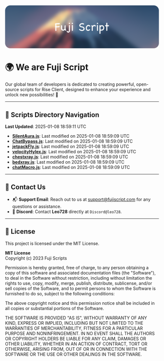 ![Banner](.github/b.webp)

# 🌍 **We are Fuji Script**

Our global team of developers is dedicated to creating powerful, open-source scripts for Rise Client, designed to enhance your experience and unlock new possibilities! 🌟

---
<!-- SCRIPTS_NAVIGATION_START -->
## 📂 **Scripts Directory Navigation**

**Last Updated**: 2025-01-08 18:59:11 UTC

- **[SilentAura.js](scripts/SilentAura.js)**: Last modified on 2025-01-08 18:59:09 UTC
- **[ChatBypass.js](scripts/ChatBypass.js)**: Last modified on 2025-01-08 18:59:09 UTC
- **[jetpackFly.js](scripts/jetpackFly.js)**: Last modified on 2025-01-08 18:59:09 UTC
- **[velocityHylex.js](scripts/velocityHylex.js)**: Last modified on 2025-01-08 18:59:09 UTC
- **[chestxray.js](scripts/chestxray.js)**: Last modified on 2025-01-08 18:59:09 UTC
- **[bedxray.js](scripts/bedxray.js)**: Last modified on 2025-01-08 18:59:09 UTC
- **[chatMacro.js](scripts/chatMacro.js)**: Last modified on 2025-01-08 18:59:09 UTC

<!-- SCRIPTS_NAVIGATION_END -->

---

## 💬 **Contact Us**  
- 📬 **Support Email**: Reach out to us at [support@fujiscript.com](mailto:support@fujiscript.com) for any questions or assistance.  
- 💬 **Discord**: Contact **Leo728** directly at `Discord@leo728`.

---

## 📜 **License**

This project is licensed under the MIT License.  

**MIT License**  
Copyright (c) 2023 Fuji Scripts  

Permission is hereby granted, free of charge, to any person obtaining a copy of this software and associated documentation files (the "Software"), to deal in the Software without restriction, including without limitation the rights to use, copy, modify, merge, publish, distribute, sublicense, and/or sell copies of the Software, and to permit persons to whom the Software is furnished to do so, subject to the following conditions:  

The above copyright notice and this permission notice shall be included in all copies or substantial portions of the Software.  

THE SOFTWARE IS PROVIDED "AS IS", WITHOUT WARRANTY OF ANY KIND, EXPRESS OR IMPLIED, INCLUDING BUT NOT LIMITED TO THE WARRANTIES OF MERCHANTABILITY, FITNESS FOR A PARTICULAR PURPOSE AND NONINFRINGEMENT. IN NO EVENT SHALL THE AUTHORS OR COPYRIGHT HOLDERS BE LIABLE FOR ANY CLAIM, DAMAGES OR OTHER LIABILITY, WHETHER IN AN ACTION OF CONTRACT, TORT OR OTHERWISE, ARISING FROM, OUT OF OR IN CONNECTION WITH THE SOFTWARE OR THE USE OR OTHER DEALINGS IN THE SOFTWARE.  
